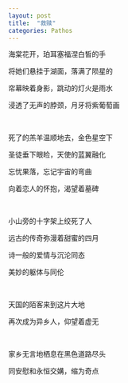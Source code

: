 ```yaml
---
layout: post
title:  "救赎"
categories: Pathos
---
```


海棠花开，珀耳塞福涅白皙的手

将她们悬挂于湖面，落满了陨星的

帘幕映着身影，跳动的灯火是雨水

浸透了无声的脖颈，月牙将紫葡萄画

<br>

死了的羔羊温顺地去，金色星空下

圣徒垂下眼睑，天使的蓝翼融化

忘忧果落，忘记宇宙的弯曲

向着恋人的怀抱，渴望着墓碑

<br>

小山旁的十字架上绞死了人

远古的传奇弥漫着甜蜜的四月

诗一般的爱情与沉沦同态

美妙的躯体与同伦

<br>

天国的陌客来到这片大地

再次成为异乡人，仰望着虚无

<br>

家乡无言地栖息在黑色道路尽头

同安慰和永恒交媾，缩为奇点